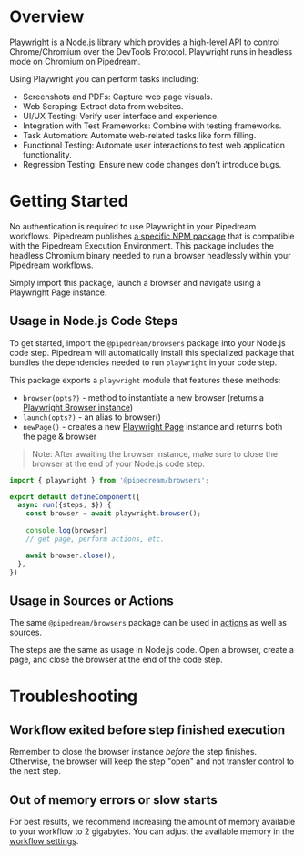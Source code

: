 # Overview

[Playwright](https://playwright.dev/) is a Node.js library which provides a high-level API to control Chrome/Chromium over the DevTools Protocol. Playwright runs in headless mode on Chromium on Pipedream.

Using Playwright you can perform tasks including:

* Screenshots and PDFs: Capture web page visuals.
* Web Scraping: Extract data from websites.
* UI/UX Testing: Verify user interface and experience.
* Integration with Test Frameworks: Combine with testing frameworks.
* Task Automation: Automate web-related tasks like form filling.
* Functional Testing: Automate user interactions to test web application functionality.
* Regression Testing: Ensure new code changes don't introduce bugs.

# Getting Started

No authentication is required to use Playwright in your Pipedream workflows. Pipedream publishes [a specific NPM package](https://www.npmjs.com/package/@pipedream/browsers) that is compatible with the Pipedream Execution Environment. This package includes the headless Chromium binary needed to run a browser headlessly within your Pipedream workflows.

Simply import this package, launch a browser and navigate using a Playwright Page instance.

## Usage in Node.js Code Steps

To get started, import the `@pipedream/browsers` package into your Node.js code step. Pipedream will automatically install this specialized package that bundles the dependencies needed to run `playwright` in your code step.

This package exports a `playwright` module that features these methods:

* `browser(opts?)` - method to instantiate a new browser (returns a [Playwright Browser instance](https://playwright.dev/docs/browsers))
* `launch(opts?)` - an alias to browser()
* `newPage()` - creates a new [Playwright Page](https://playwright.dev/docs/pages) instance and returns both the page & browser

> Note: After awaiting the browser instance, make sure to close the browser at the end of your Node.js code step.

```javascript
import { playwright } from '@pipedream/browsers';

export default defineComponent({
  async run({steps, $}) {
    const browser = await playwright.browser();
    
    console.log(browser)
    // get page, perform actions, etc.

    await browser.close();
  },
})
```

## Usage in Sources or Actions

The same `@pipedream/browsers` package can be used in [actions](https://pipedream.com/docs/components/quickstart/nodejs/actions/) as well as [sources](https://pipedream.com/docs/components/quickstart/nodejs/sources/).

The steps are the same as usage in Node.js code. Open a browser, create a page, and close the browser at the end of the code step.

# Troubleshooting

## Workflow exited before step finished execution

Remember to close the browser instance _before_ the step finishes. Otherwise, the browser will keep the step "open" and not transfer control to the next step.

## Out of memory errors or slow starts

For best results, we recommend increasing the amount of memory available to your workflow to 2 gigabytes. You can adjust the available memory in the [workflow settings](https://pipedream.com/docs/workflows/settings/#memory).
